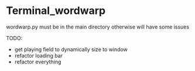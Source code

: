 # Terminal_wordwarp
wordwarp.py must be in the main directory otherwise will have some issues

TODO:
- get playing field to dynamically size to window 
- refactor loading bar
- refactor everything